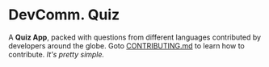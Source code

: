 # DevComm. Quiz

A **Quiz App**, packed with questions from different languages contributed by developers around the globe. Goto [CONTRIBUTING.md](./CONTRIBUTING.md) to learn how to contribute. *It's pretty simple.*


